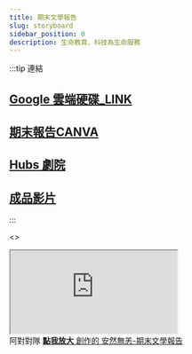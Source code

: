 ```yaml
---
title: 期末文學報告
slug: storyboard
sidebar_position: 0
description: 生命教育、科技為生命服務
---
```


:::tip 連結
## [Google 雲端硬碟_LINK](https://brid.gq/sas)  
  
## [期末報告CANVA](https://www.canva.com/design/DAFkB5_whDc/POOxGmh0P0lm2Vyuq56JFA/edit?utm_content=DAFkB5_whDc&utm_campaign=designshare&utm_medium=link2&utm_source=sharebutton)  

## [Hubs 劇院](https://hubs.mozilla.com/link/Lm2R3U8)  

## [成品影片](https://youtu.be/b5k4Alxq4go)  
:::


<>
  <div
    style={{
      position: "relative",
      width: "100%",
      height: 0,
      paddingTop: "56.2500%",
      paddingBottom: 0,
      boxShadow: "0 2px 8px 0 rgba(63,69,81,0.16)",
      marginTop: "1.6em",
      marginBottom: "0.9em",
      overflow: "hidden",
      borderRadius: 8,
      willChange: "transform"
    }}
  >
    <iframe
      loading="lazy"
      style={{
        position: "absolute",
        width: "100%",
        height: "100%",
        top: 0,
        left: 0,
        border: "none",
        padding: 0,
        margin: 0
      }}
      src="https://www.canva.com/design/DAFkB5_whDc/view?embed"
      allowFullScreen="allowfullscreen"
      allow="fullscreen"
    ></iframe>
  </div>
  阿對對隊      
  <a
    href="https://www.canva.com/design/DAFkB5_whDc/view?utm_content=DAFkB5_whDc&utm_campaign=designshare&utm_medium=embeds&utm_source=link"
    target="_blank"
    rel="noopener"
  >
    <b>  點我放大</b> 創作的 安然無恙-期末文學報告
  </a>
</>
